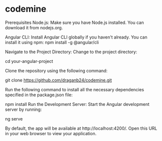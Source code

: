 # codemine
Prerequisites
Node.js: Make sure you have Node.js installed. You can download it from nodejs.org.

Angular CLI: Install Angular CLI globally if you haven't already. You can install it using npm:
npm install -g @angular/cli

Navigate to the Project Directory: Change to the project directory:

cd your-angular-project

Clone the repository using the following command:

git clone https://github.com/draganb24/codemine.git

Run the following command to install all the necessary dependencies specified in the package.json file:

npm install
Run the Development Server: Start the Angular development server by running:

ng serve

By default, the app will be available at http://localhost:4200/. Open this URL in your web browser to view your application.

